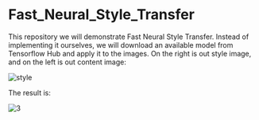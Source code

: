 # Fast_Neural_Style_Transfer
This repository we will demonstrate Fast Neural Style Transfer. Instead of implementing it ourselves, we will download an available model from Tensorflow Hub and apply it to the images.
On the right is out style image, and on the left is out content image: 


![style](https://user-images.githubusercontent.com/64538407/111061082-1c5b8a00-84aa-11eb-8105-54453a45c4a4.png)

The result is:

![3](https://user-images.githubusercontent.com/64538407/111061091-2c736980-84aa-11eb-83e1-c7e1938ac18b.png)

